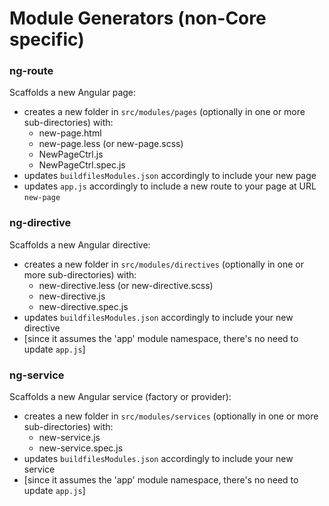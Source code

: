 # Module Generators (non-Core specific)

### ng-route
Scaffolds a new Angular page:

- creates a new folder in `src/modules/pages` (optionally in one or more sub-directories) with:
	- new-page.html
	- new-page.less (or new-page.scss)
	- NewPageCtrl.js
	- NewPageCtrl.spec.js
- updates `buildfilesModules.json` accordingly to include your new page
- updates `app.js` accordingly to include a new route to your page at URL `new-page`


### ng-directive
Scaffolds a new Angular directive:

- creates a new folder in `src/modules/directives` (optionally in one or more sub-directories) with:
	- new-directive.less (or new-directive.scss)
	- new-directive.js
	- new-directive.spec.js
- updates `buildfilesModules.json` accordingly to include your new directive
- [since it assumes the 'app' module namespace, there's no need to update `app.js`]


### ng-service
Scaffolds a new Angular service (factory or provider):

- creates a new folder in `src/modules/services` (optionally in one or more sub-directories) with:
	- new-service.js
	- new-service.spec.js
- updates `buildfilesModules.json` accordingly to include your new service
- [since it assumes the 'app' module namespace, there's no need to update `app.js`]